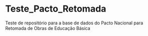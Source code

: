 # Teste_Pacto_Retomada
Teste de repositório para a base de dados do Pacto Nacional para Retomada de Obras de Educação Básica
